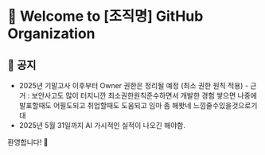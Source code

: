 # 👋 Welcome to [조직명] GitHub Organization

## 📢 공지
- 2025년 기말고사 이후부터 Owner 권한은 정리될 예정 (최소 권한 원칙 적용) - 근거 : 보안사고도 많이 터지니깐 최소권한원칙준수하면서 개발한 경험 쌓으면 나중에 발표할때도 어필도되고 취업할때도 도움되고 임마 좀 해봣네 느낌줄수있을것으로기대
- 2025년 5월 31일까지 AI 가시적인 실적이 나오긴 해야함.

환영합니다! 🎉
